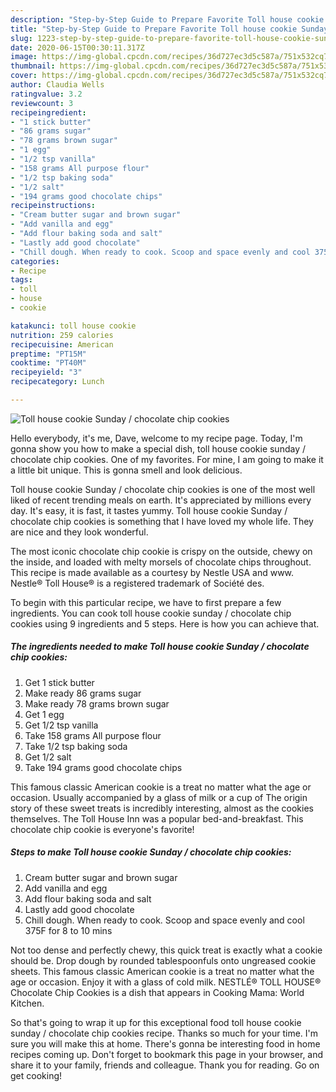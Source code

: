 ```yaml
---
description: "Step-by-Step Guide to Prepare Favorite Toll house cookie Sunday / chocolate chip cookies"
title: "Step-by-Step Guide to Prepare Favorite Toll house cookie Sunday / chocolate chip cookies"
slug: 1223-step-by-step-guide-to-prepare-favorite-toll-house-cookie-sunday-chocolate-chip-cookies
date: 2020-06-15T00:30:11.317Z
image: https://img-global.cpcdn.com/recipes/36d727ec3d5c587a/751x532cq70/toll-house-cookie-sunday-chocolate-chip-cookies-recipe-main-photo.jpg
thumbnail: https://img-global.cpcdn.com/recipes/36d727ec3d5c587a/751x532cq70/toll-house-cookie-sunday-chocolate-chip-cookies-recipe-main-photo.jpg
cover: https://img-global.cpcdn.com/recipes/36d727ec3d5c587a/751x532cq70/toll-house-cookie-sunday-chocolate-chip-cookies-recipe-main-photo.jpg
author: Claudia Wells
ratingvalue: 3.2
reviewcount: 3
recipeingredient:
- "1 stick butter"
- "86 grams sugar"
- "78 grams brown sugar"
- "1 egg"
- "1/2 tsp vanilla"
- "158 grams All purpose flour"
- "1/2 tsp baking soda"
- "1/2 salt"
- "194 grams good chocolate chips"
recipeinstructions:
- "Cream butter sugar and brown sugar"
- "Add vanilla and egg"
- "Add flour baking soda and salt"
- "Lastly add good chocolate"
- "Chill dough. When ready to cook. Scoop and space evenly and cool 375F for 8 to 10 mins"
categories:
- Recipe
tags:
- toll
- house
- cookie

katakunci: toll house cookie 
nutrition: 259 calories
recipecuisine: American
preptime: "PT15M"
cooktime: "PT40M"
recipeyield: "3"
recipecategory: Lunch

---
```



![Toll house cookie Sunday / chocolate chip cookies](https://img-global.cpcdn.com/recipes/36d727ec3d5c587a/751x532cq70/toll-house-cookie-sunday-chocolate-chip-cookies-recipe-main-photo.jpg)

Hello everybody, it's me, Dave, welcome to my recipe page. Today, I'm gonna show you how to make a special dish, toll house cookie sunday / chocolate chip cookies. One of my favorites. For mine, I am going to make it a little bit unique. This is gonna smell and look delicious.

Toll house cookie Sunday / chocolate chip cookies is one of the most well liked of recent trending meals on earth. It's appreciated by millions every day. It's easy, it is fast, it tastes yummy. Toll house cookie Sunday / chocolate chip cookies is something that I have loved my whole life. They are nice and they look wonderful.

The most iconic chocolate chip cookie is crispy on the outside, chewy on the inside, and loaded with melty morsels of chocolate chips throughout. This recipe is made available as a courtesy by Nestle USA and www. Nestle® Toll House® is a registered trademark of Société des.


To begin with this particular recipe, we have to first prepare a few ingredients. You can cook toll house cookie sunday / chocolate chip cookies using 9 ingredients and 5 steps. Here is how you can achieve that.

<!--inarticleads1-->

##### The ingredients needed to make Toll house cookie Sunday / chocolate chip cookies:

1. Get 1 stick butter
1. Make ready 86 grams sugar
1. Make ready 78 grams brown sugar
1. Get 1 egg
1. Get 1/2 tsp vanilla
1. Take 158 grams All purpose flour
1. Take 1/2 tsp baking soda
1. Get 1/2 salt
1. Take 194 grams good chocolate chips


This famous classic American cookie is a treat no matter what the age or occasion. Usually accompanied by a glass of milk or a cup of The origin story of these sweet treats is incredibly interesting, almost as the cookies themselves. The Toll House Inn was a popular bed-and-breakfast. This chocolate chip cookie is everyone&#39;s favorite! 

<!--inarticleads2-->

##### Steps to make Toll house cookie Sunday / chocolate chip cookies:

1. Cream butter sugar and brown sugar
1. Add vanilla and egg
1. Add flour baking soda and salt
1. Lastly add good chocolate
1. Chill dough. When ready to cook. Scoop and space evenly and cool 375F for 8 to 10 mins


Not too dense and perfectly chewy, this quick treat is exactly what a cookie should be. Drop dough by rounded tablespoonfuls onto ungreased cookie sheets. This famous classic American cookie is a treat no matter what the age or occasion. Enjoy it with a glass of cold milk. NESTLÉ® TOLL HOUSE® Chocolate Chip Cookies is a dish that appears in Cooking Mama: World Kitchen. 

So that's going to wrap it up for this exceptional food toll house cookie sunday / chocolate chip cookies recipe. Thanks so much for your time. I'm sure you will make this at home. There's gonna be interesting food in home recipes coming up. Don't forget to bookmark this page in your browser, and share it to your family, friends and colleague. Thank you for reading. Go on get cooking!

